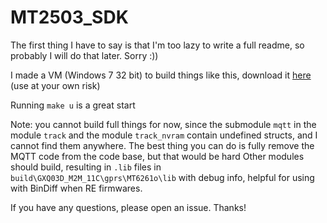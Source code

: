 # MT2503_SDK

The first thing I have to say is that I'm too lazy to write a full readme, so probably I will do that later. Sorry :))

I made a VM (Windows 7 32 bit) to build things like this, download it [here](https://drive.google.com/file/d/1nyuBurcYZKihxe5DJtlW9MMHUiMBNClr/view?usp=sharing) (use at your own risk)

Running `make u` is a great start

Note: you cannot build full things for now, since the submodule `mqtt` in the module `track` and the module `track_nvram` contain undefined structs, and I cannot find them anywhere. The best thing you can do is fully remove the MQTT code from the code base, but that would be hard
Other modules should build, resulting in `.lib` files in `build\GXQ03D_M2M_11C\gprs\MT6261o\lib` with debug info, helpful for using with BinDiff when RE firmwares.

If you have any questions, please open an issue. Thanks!
